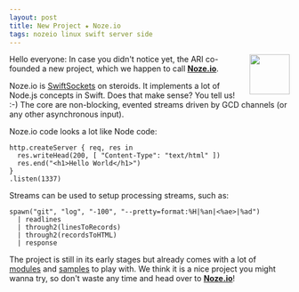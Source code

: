 ```yaml
---
layout: post
title: New Project ★ Noze.io
tags: nozeio linux swift server side
---
```


<img src="http://noze.io/images/noze-128x128.png" 
     align="right" width="72" height="72" style="padding: 0 0 0.5em 0.5em;" />
Hello everyone: In case you didn't notice yet, the ARI co-founded a new
project, which we happen to call [**Noze.io**](http://noze.io/).

Noze.io is [SwiftSockets](http://www.alwaysrightinstitute.com/SwiftSockets/)
on steroids. It implements a lot of Node.js concepts in Swift.
Does that make sense? You tell us! :-)
The core are non-blocking, evented streams driven by GCD channels (or any other
asynchronous input).

Noze.io code looks a lot like Node code:

    http.createServer { req, res in 
      res.writeHead(200, [ "Content-Type": "text/html" ])
      res.end("<h1>Hello World</h1>")
    }
    .listen(1337)

Streams can be used to setup processing streams, such as:

    spawn("git", "log", "-100", "--pretty=format:%H|%an|<%ae>|%ad")
      | readlines
      | through2(linesToRecords)
      | through2(recordsToHTML)
      | response

The project is still in its early stages but already comes with a lot of
[modules](https://github.com/NozeIO/Noze.io/tree/master/Sources)
and 
[samples](https://github.com/NozeIO/Noze.io/tree/master/Samples)
to play with.
We think it is a nice project you might wanna try, so don't waste any time
and head over to [**Noze.io**](http://noze.io/)!
